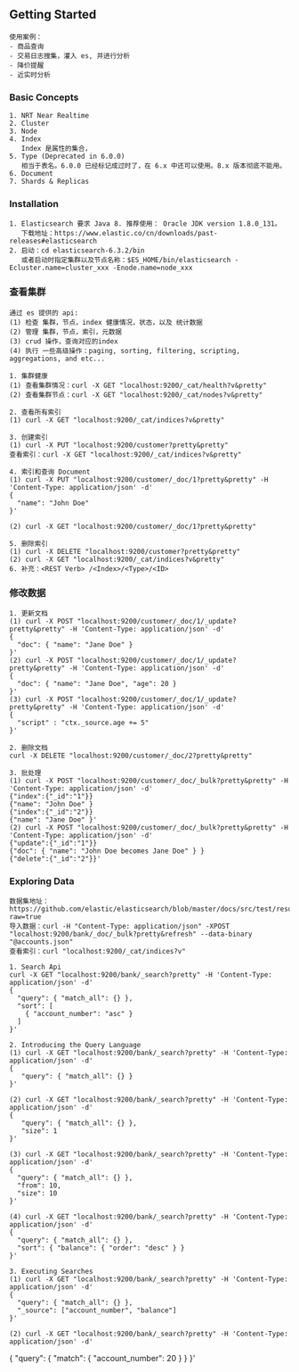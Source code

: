 ## Getting Started
    使用案例：
    - 商品查询
    - 交易日志搜集，灌入 es, 并进行分析
    - 降价提醒
    - 近实时分析
### Basic Concepts
    1. NRT Near Realtime 
    2. Cluster 
    3. Node
    4. Index
       Index 是属性的集合，
    5. Type (Deprecated in 6.0.0) 
       相当于表名。6.0.0 已经标记成过时了，在 6.x 中还可以使用。8.x 版本彻底不能用。
    6. Document
    7. Shards & Replicas
### Installation
    1. Elasticsearch 要求 Java 8. 推荐使用： Oracle JDK version 1.8.0_131。
       下载地址：https://www.elastic.co/cn/downloads/past-releases#elasticsearch 
    2. 启动：cd elasticsearch-6.3.2/bin
       或者启动时指定集群以及节点名称：$ES_HOME/bin/elasticsearch -Ecluster.name=cluster_xxx -Enode.name=node_xxx

### 查看集群
    通过 es 提供的 api:
    (1) 检查 集群，节点，index 健康情况，状态，以及 统计数据
    (2) 管理 集群，节点，索引，元数据
    (3) crud 操作，查询对应的index
    (4) 执行 一些高级操作：paging, sorting, filtering, scripting, aggregations, and etc...
    
    1. 集群健康
    (1) 查看集群情况：curl -X GET "localhost:9200/_cat/health?v&pretty"
    (2) 查看集群节点：curl -X GET "localhost:9200/_cat/nodes?v&pretty"
   
    2. 查看所有索引
    (1) curl -X GET "localhost:9200/_cat/indices?v&pretty"
    
    3. 创建索引
    (1) curl -X PUT "localhost:9200/customer?pretty&pretty"
    查看索引：curl -X GET "localhost:9200/_cat/indices?v&pretty"

    4. 索引和查询 Document
    (1) curl -X PUT "localhost:9200/customer/_doc/1?pretty&pretty" -H 'Content-Type: application/json' -d'
    {
      "name": "John Doe"
    }'

    (2) curl -X GET "localhost:9200/customer/_doc/1?pretty&pretty"
    
    5. 删除索引
    (1) curl -X DELETE "localhost:9200/customer?pretty&pretty"
    (2) curl -X GET "localhost:9200/_cat/indices?v&pretty"
    6. 补充：<REST Verb> /<Index>/<Type>/<ID>
   
### 修改数据
    1. 更新文档
    (1) curl -X POST "localhost:9200/customer/_doc/1/_update?pretty&pretty" -H 'Content-Type: application/json' -d'
    {
      "doc": { "name": "Jane Doe" }
    }'
    (2) curl -X POST "localhost:9200/customer/_doc/1/_update?pretty&pretty" -H 'Content-Type: application/json' -d'
    {
      "doc": { "name": "Jane Doe", "age": 20 }
    }'
    (3) curl -X POST "localhost:9200/customer/_doc/1/_update?pretty&pretty" -H 'Content-Type: application/json' -d'
    {
      "script" : "ctx._source.age += 5"
    }'

    2. 删除文档
    curl -X DELETE "localhost:9200/customer/_doc/2?pretty&pretty"

    3. 批处理
    (1) curl -X POST "localhost:9200/customer/_doc/_bulk?pretty&pretty" -H 'Content-Type: application/json' -d'
    {"index":{"_id":"1"}}
    {"name": "John Doe" }
    {"index":{"_id":"2"}}
    {"name": "Jane Doe" }'
    (2) curl -X POST "localhost:9200/customer/_doc/_bulk?pretty&pretty" -H 'Content-Type: application/json' -d'
    {"update":{"_id":"1"}}
    {"doc": { "name": "John Doe becomes Jane Doe" } }
    {"delete":{"_id":"2"}}'

### Exploring Data
    数据集地址：https://github.com/elastic/elasticsearch/blob/master/docs/src/test/resources/accounts.json?raw=true
    导入数据：curl -H "Content-Type: application/json" -XPOST "localhost:9200/bank/_doc/_bulk?pretty&refresh" --data-binary "@accounts.json"
    查看索引：curl "localhost:9200/_cat/indices?v"
    
    1. Search Api
    curl -X GET "localhost:9200/bank/_search?pretty" -H 'Content-Type: application/json' -d'
    {
      "query": { "match_all": {} },
      "sort": [
        { "account_number": "asc" }
      ]
    }'

    2. Introducing the Query Language 
    (1) curl -X GET "localhost:9200/bank/_search?pretty" -H 'Content-Type: application/json' -d'
    {
       "query": { "match_all": {} }
    }'

    (2) curl -X GET "localhost:9200/bank/_search?pretty" -H 'Content-Type: application/json' -d'
    {
       "query": { "match_all": {} },
       "size": 1
    }'

    (3) curl -X GET "localhost:9200/bank/_search?pretty" -H 'Content-Type: application/json' -d'
    {
      "query": { "match_all": {} },
      "from": 10,
      "size": 10
    }'

    (4) curl -X GET "localhost:9200/bank/_search?pretty" -H 'Content-Type: application/json' -d'
    {
      "query": { "match_all": {} },
      "sort": { "balance": { "order": "desc" } }
    }'
 
    3. Executing Searches
    (1) curl -X GET "localhost:9200/bank/_search?pretty" -H 'Content-Type: application/json' -d'
    {
      "query": { "match_all": {} },
      "_source": ["account_number", "balance"]
    }'

    (2) curl -X GET "localhost:9200/bank/_search?pretty" -H 'Content-Type: application/json' -d'
{
      "query": { "match": { "account_number": 20 } }
}'




    
 


      